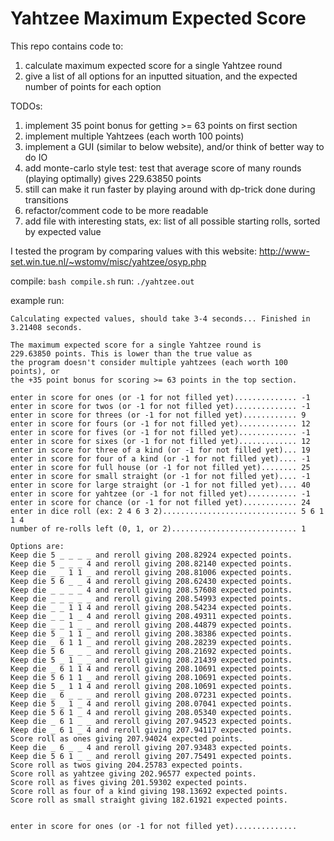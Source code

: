 # Yahtzee Maximum Expected Score

This repo contains code to:
1. calculate maximum expected score for a single Yahtzee round
2. give a list of all options for an inputted situation, and the expected number of points for each option

TODOs:
1. implement 35 point bonus for getting >= 63 points on first section
2. implement multiple Yahtzees (each worth 100 points)
3. implement a GUI (similar to below website), and/or think of better way to do IO
4. add monte-carlo style test: test that average score of many rounds (playing optimally) gives 229.63850 points
5. still can make it run faster by playing around with dp-trick done during transitions
6. refactor/comment code to be more readable
7. add file with interesting stats, ex: list of all possible starting rolls, sorted by expected value

I tested the program by comparing values with this website: http://www-set.win.tue.nl/~wstomv/misc/yahtzee/osyp.php

compile: `bash compile.sh`
run: `./yahtzee.out`

example run:

```
Calculating expected values, should take 3-4 seconds... Finished in 3.21408 seconds.

The maximum expected score for a single Yahtzee round is
229.63850 points. This is lower than the true value as
the program doesn't consider multiple yahtzees (each worth 100 points), or
the +35 point bonus for scoring >= 63 points in the top section.

enter in score for ones (or -1 for not filled yet).............. -1
enter in score for twos (or -1 for not filled yet).............. -1
enter in score for threes (or -1 for not filled yet)............ 9
enter in score for fours (or -1 for not filled yet)............. 12
enter in score for fives (or -1 for not filled yet)............. -1
enter in score for sixes (or -1 for not filled yet)............. 12
enter in score for three of a kind (or -1 for not filled yet)... 19
enter in score for four of a kind (or -1 for not filled yet).... -1
enter in score for full house (or -1 for not filled yet)........ 25
enter in score for small straight (or -1 for not filled yet).... -1
enter in score for large straight (or -1 for not filled yet).... 40
enter in score for yahtzee (or -1 for not filled yet)........... -1
enter in score for chance (or -1 for not filled yet)............ 24
enter in dice roll (ex: 2 4 6 3 2).............................. 5 6 1 1 4
number of re-rolls left (0, 1, or 2)............................ 1

Options are:
Keep die 5 _ _ _ _ and reroll giving 208.82924 expected points.
Keep die 5 _ _ _ 4 and reroll giving 208.82140 expected points.
Keep die _ _ 1 1 _ and reroll giving 208.81006 expected points.
Keep die 5 6 _ _ 4 and reroll giving 208.62430 expected points.
Keep die _ _ _ _ 4 and reroll giving 208.57608 expected points.
Keep die _ _ _ _ _ and reroll giving 208.54993 expected points.
Keep die _ _ 1 1 4 and reroll giving 208.54234 expected points.
Keep die _ _ 1 _ 4 and reroll giving 208.49311 expected points.
Keep die _ _ 1 _ _ and reroll giving 208.44879 expected points.
Keep die 5 _ 1 1 _ and reroll giving 208.38386 expected points.
Keep die _ 6 1 1 _ and reroll giving 208.28239 expected points.
Keep die 5 6 _ _ _ and reroll giving 208.21692 expected points.
Keep die 5 _ 1 _ _ and reroll giving 208.21439 expected points.
Keep die _ 6 1 1 4 and reroll giving 208.10691 expected points.
Keep die 5 6 1 1 _ and reroll giving 208.10691 expected points.
Keep die 5 _ 1 1 4 and reroll giving 208.10691 expected points.
Keep die _ 6 _ _ _ and reroll giving 208.07231 expected points.
Keep die 5 _ 1 _ 4 and reroll giving 208.07041 expected points.
Keep die 5 6 1 _ 4 and reroll giving 208.05340 expected points.
Keep die _ 6 1 _ _ and reroll giving 207.94523 expected points.
Keep die _ 6 1 _ 4 and reroll giving 207.94117 expected points.
Score roll as ones giving 207.94024 expected points.
Keep die _ 6 _ _ 4 and reroll giving 207.93483 expected points.
Keep die 5 6 1 _ _ and reroll giving 207.75491 expected points.
Score roll as twos giving 204.25783 expected points.
Score roll as yahtzee giving 202.96577 expected points.
Score roll as fives giving 201.59302 expected points.
Score roll as four of a kind giving 198.13692 expected points.
Score roll as small straight giving 182.61921 expected points.


enter in score for ones (or -1 for not filled yet)..............
```
